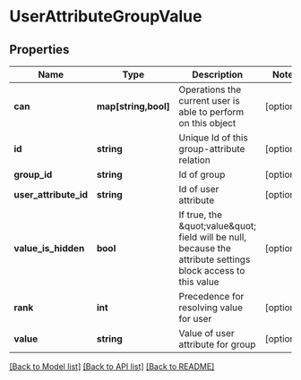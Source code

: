 # UserAttributeGroupValue

## Properties
Name | Type | Description | Notes
------------ | ------------- | ------------- | -------------
**can** | **map[string,bool]** | Operations the current user is able to perform on this object | [optional] 
**id** | **string** | Unique Id of this group-attribute relation | [optional] 
**group_id** | **string** | Id of group | [optional] 
**user_attribute_id** | **string** | Id of user attribute | [optional] 
**value_is_hidden** | **bool** | If true, the \&quot;value\&quot; field will be null, because the attribute settings block access to this value | [optional] 
**rank** | **int** | Precedence for resolving value for user | [optional] 
**value** | **string** | Value of user attribute for group | [optional] 

[[Back to Model list]](../README.md#documentation-for-models) [[Back to API list]](../README.md#documentation-for-api-endpoints) [[Back to README]](../README.md)


